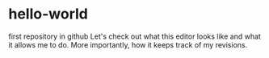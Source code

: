 # hello-world
first repository in github
Let's check out what this editor looks like and what it allows me to do. More importantly, how it keeps track of my revisions.
